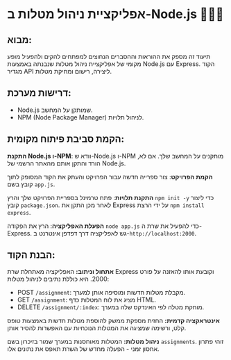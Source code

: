 # אפליקציית ניהול מטלות ב-Node.js 🥇🥇🥇

## מבוא:
תיעוד זה מספק את ההוראות וההסברים הנחוצים למפתחים להקים ולהפעיל מופע מקומי של אפליקציית ניהול מטלות שנבנתה באמצעות Node.js עם Express. הקוד מגדיר API ליצירה, רישום ומחיקת מטלות.

## דרישות מערכת:
- Node.js שמותקן על המחשב.
- NPM (Node Package Manager) לניהול תלויות.

## הקמת סביבת פיתוח מקומית:

   **התקנת Node.js ו-NPM**: וודא ש-Node.js ו-NPM מותקנים על המחשב שלך. אם לא, הורד והתקן אותם מהאתר הרשמי של Node.js.

   **הקמת הפרויקט**: צור ספרייה חדשה עבור הפרויקט והעתק את הקוד המסופק לתוך קובץ בשם `app.js`.

   **התקנת תלויות**: פתח טרמינל בספריית הפרויקט שלך והרץ `npm init -y` כדי ליצור קובץ `package.json`. לאחר מכן התקן את Express על ידי הרצת `npm install express`.

   **הפעלת האפליקציה**: הרץ את הפקודה `node app.js` כדי להפעיל את שרת ה-Express. גש לאפליקציה דרך דפדפן אינטרנט ב-`http://localhost:2000`.

## הבנת הקוד:

**אתחול וניתוב:**
  האפליקציה מאתחלת שרת Express וקובעת אותו להאזנה על פורט 2000.
  היא כוללת נתיבים לניהול מטלות:
  - POST `/assignment`: מקבלת מטלות חדשות ומוסיפה אותן למערך.
  - GET `/assignment`: מציג את לוח המטלות כדף HTML.
  - DELETE `/assignment/:index`: מוחקת מטלה לפי האינדקס שלה במערך.

**אינטראקציה קדמית:**
  החזית מספקת ממשק להוספת מטלות חדשות באמצעות טופס קלט, ורשימה שמציגה את המטלות הנוכחיות עם האפשרות להסיר אותן.

**ניהול מטלות:**
  המטלות מאוחסנות במערך שמור בזיכרון בשם `assignments`. זוהי פתרון אחסון זמני - הפעלה מחדש של השרת תאפס את נתונים אלו.
